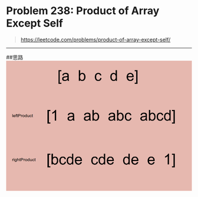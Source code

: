 # Problem 238: Product of Array Except Self


> https://leetcode.com/problems/product-of-array-except-self/

---------
##思路
![](productOfArray.png)

